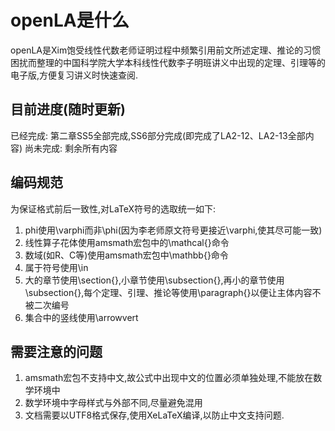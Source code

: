 # openLA是什么
openLA是Xim饱受线性代数老师证明过程中频繁引用前文所述定理、推论的习惯困扰而整理的中国科学院大学本科线性代数李子明班讲义中出现的定理、引理等的电子版,方便复习讲义时快速查阅.
## 目前进度(随时更新)
已经完成:
第二章SS5全部完成,SS6部分完成(即完成了LA2-12、LA2-13全部内容)
尚未完成:
剩余所有内容
## 编码规范
为保证格式前后一致性,对LaTeX符号的选取统一如下:

1. phi使用\varphi而非\phi(因为李老师原文符号更接近\varphi,使其尽可能一致)
2. 线性算子花体使用amsmath宏包中的\mathcal{}命令
3. 数域(如R、C等)使用amsmath宏包中\mathbb{}命令
4. 属于符号使用\in
5. 大的章节使用\section{},小章节使用\subsection{},再小的章节使用\subsection{},每个定理、引理、推论等使用\paragraph{}以便让主体内容不被二次编号
6. 集合中的竖线使用\arrowvert


## 需要注意的问题

1. amsmath宏包不支持中文,故公式中出现中文的位置必须单独处理,不能放在数学环境中
2. 数学环境中字母样式与外部不同,尽量避免混用
3. 文档需要以UTF8格式保存,使用XeLaTeX编译,以防止中文支持问题.
